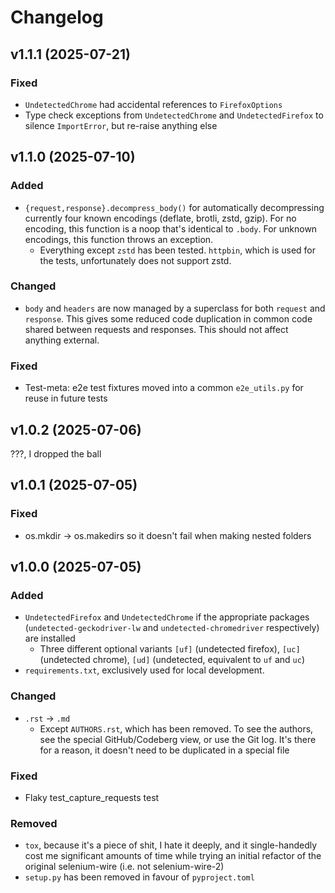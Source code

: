 # Changelog

## v1.1.1 (2025-07-21)

### Fixed
* `UndetectedChrome` had accidental references to `FirefoxOptions`
* Type check exceptions from `UndetectedChrome` and `UndetectedFirefox` to silence `ImportError`, but re-raise anything else

## v1.1.0 (2025-07-10)

### Added 
* `{request,response}.decompress_body()` for automatically decompressing currently four known encodings (deflate, brotli, zstd, gzip). For no encoding, this function is a noop that's identical to `.body`. For unknown encodings, this function throws an exception.
    * Everything except `zstd` has been tested. `httpbin`, which is used for the tests, unfortunately does not support zstd.

### Changed
* `body` and `headers` are now managed by a superclass for both `request` and `response`. This gives some reduced code duplication in common code shared between requests and responses. This should not affect anything external.

### Fixed
* Test-meta: e2e test fixtures moved into a common `e2e_utils.py` for reuse in future tests

## v1.0.2 (2025-07-06)

???, I dropped the ball

## v1.0.1 (2025-07-05)

### Fixed
* os.mkdir -> os.makedirs so it doesn't fail when making nested folders

## v1.0.0 (2025-07-05)

### Added
* `UndetectedFirefox` and `UndetectedChrome` if the appropriate packages (`undetected-geckodriver-lw` and `undetected-chromedriver` respectively) are installed
    * Three different optional variants `[uf]` (undetected firefox), `[uc]` (undetected chrome), `[ud]` (undetected, equivalent to `uf` and `uc`) 
* `requirements.txt`, exclusively used for local development.

### Changed
* `.rst` -> `.md`
    * Except `AUTHORS.rst`, which has been removed. To see the authors, see the special GitHub/Codeberg view, or use the Git log. It's there for a reason, it doesn't need to be duplicated in a special file

### Fixed
* Flaky test_capture_requests test

### Removed
* `tox`, because it's a piece of shit, I hate it deeply, and it single-handedly cost me significant amounts of time while trying an initial refactor of the original selenium-wire (i.e. not selenium-wire-2)
* `setup.py` has been removed in favour of `pyproject.toml`

